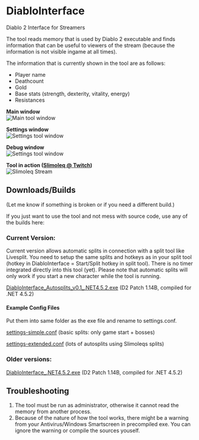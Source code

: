 # DiabloInterface

Diablo 2 Interface for Streamers

The tool reads memory that is used by Diablo 2 executable and finds information 
that can be useful to viewers of the stream (because the information is not visible ingame at all times).

The information that is currently shown in the tool are as follows:
 - Player name
 - Deathcount
 - Gold
 - Base stats (strength, dexterity, vitality, energy)
 - Resistances

**Main window**  
![Main tool window](https://github.com/Zutatensuppe/DiabloInterface/raw/master/docs/assets/img/mainWindow.png)

**Settings window**  
![Settings tool window](https://github.com/Zutatensuppe/DiabloInterface/raw/master/docs/assets/img/settingsWindow.png)

**Debug window**  
![Settings tool window](https://github.com/Zutatensuppe/DiabloInterface/raw/master/docs/assets/img/debugWindow.png)

**Tool in action ([Slimoleq @ Twitch](https://www.twitch.tv/slimoleq))**  
![Slimoleq Stream](https://github.com/Zutatensuppe/DiabloInterface/raw/master/docs/assets/img/slimoScreen.png)

## Downloads/Builds

(Let me know if something is broken or if you need a different build.)

If you just want to use the tool and not mess with source code, use any of the builds here:


### Current Version:
Current version allows automatic splits in connection with a split tool like Livesplit. You need to setup the same splits and hotkeys as in your split tool (hotkey in DiabloInterface = Start/Split hotkey in split tool). There is no timer integrated directly into this tool (yet). Please note that automatic splits will only work if you start a new character while the tool is running.

[DiabloInterface_Autosplits_v0.1_.NET4.5.2.exe](https://github.com/Zutatensuppe/DiabloInterface/raw/master/builds/1.14B/DiabloInterface_Autosplits_v0.1_.NET4.5.2.exe) (D2 Patch 1.14B, compiled for .NET 4.5.2)

#### Example Config Files
Put them into same folder as the exe file and rename to settings.conf.

[settings-simple.conf](https://github.com/Zutatensuppe/DiabloInterface/raw/master/builds/1.14B/settings-simple.conf) (basic splits: only game start + bosses)

[settings-extended.conf](https://github.com/Zutatensuppe/DiabloInterface/raw/master/builds/1.14B/settings-extended.conf) (lots of autosplits using Slimoleqs splits)

### Older versions:
[DiabloInterface_.NET4.5.2.exe](https://github.com/Zutatensuppe/DiabloInterface/raw/master/builds/1.14B/DiabloInterface_.NET4.5.2.exe) (D2 Patch 1.14B, compiled for .NET 4.5.2)

## Troubleshooting

1. The tool must be run as administrator, otherwise it cannot read the memory from another process.
2. Because of the nature of how the tool works, there might be a warning from your Antivirus/Windows Smartscreen in precompiled exe. You can ignore the warning or compile the sources youself.
